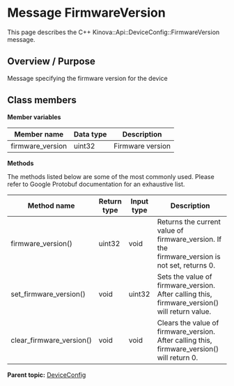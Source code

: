 # Message FirmwareVersion

This page describes the C++ Kinova::Api::DeviceConfig::FirmwareVersion message.

## Overview / Purpose

Message specifying the firmware version for the device

## Class members

 **Member variables** 

|Member name|Data type|Description|
|-----------|---------|-----------|
|firmware\_version|uint32|Firmware version|

 **Methods** 

The methods listed below are some of the most commonly used. Please refer to Google Protobuf documentation for an exhaustive list.

|Method name|Return type|Input type|Description|
|-----------|-----------|----------|-----------|
|firmware\_version\(\)|uint32|void|Returns the current value of firmware\_version. If the firmware\_version is not set, returns 0.|
|set\_firmware\_version\(\)|void|uint32|Sets the value of firmware\_version. After calling this, firmware\_version\(\) will return value.|
|clear\_firmware\_version\(\)|void|void|Clears the value of firmware\_version. After calling this, firmware\_version\(\) will return 0.|

**Parent topic:** [DeviceConfig](../references/summary_DeviceConfig.md)

